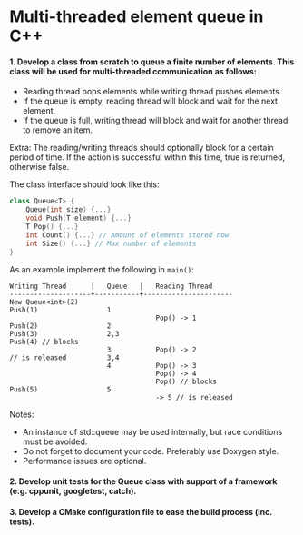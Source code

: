 # Multi-threaded element queue in C++

#### 1. Develop a class from scratch to queue a finite number of elements. This class will be used for multi-threaded communication as follows:

- Reading thread pops elements while writing thread pushes elements.
- If the queue is empty, reading thread will block and wait for the next element.
- If the queue is full, writing thread will block and wait for another thread to remove an item.

Extra: The reading/writing threads should optionally block for a certain period of time. If the action is successful within this time, true is returned, otherwise false.

The class interface should look like this:

```c++
class Queue<T> {
    Queue(int size) {...}
    void Push(T element) {...}
    T Pop() {...}
    int Count() {...} // Amount of elements stored now
    int Size() {...} // Max number of elements
}
```

As an example implement the following in `main()`:

```
Writing Thread      |   Queue   |   Reading Thread
--------------------+-----------+----------------------
New Queue<int>(2)
Push(1)                 1
                                    Pop() -> 1
Push(2)                 2
Push(3)                 2,3
Push(4) // blocks
                        3           Pop() -> 2
// is released          3,4
                        4           Pop() -> 3
                                    Pop() -> 4
                                    Pop() // blocks
Push(5)                 5
                                    -> 5 // is released
```
Notes:
- An instance of std::queue may be used internally, but race conditions must be avoided.
- Do not forget to document your code. Preferably use Doxygen style.
- Performance issues are optional.

#### 2. Develop unit tests for the Queue class with support of a framework (e.g. cppunit, googletest, catch).

#### 3. Develop a CMake configuration file to ease the build process (inc. tests).